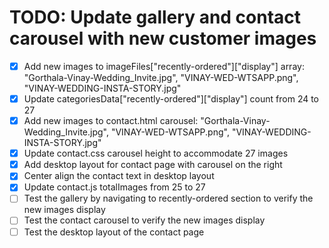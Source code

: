 # TODO: Update gallery and contact carousel with new customer images

- [x] Add new images to imageFiles["recently-ordered"]["display"] array: "Gorthala-Vinay-Wedding_Invite.jpg", "VINAY-WED-WTSAPP.png", "VINAY-WEDDING-INSTA-STORY.jpg"
- [x] Update categoriesData["recently-ordered"]["display"] count from 24 to 27
- [x] Add new images to contact.html carousel: "Gorthala-Vinay-Wedding_Invite.jpg", "VINAY-WED-WTSAPP.png", "VINAY-WEDDING-INSTA-STORY.jpg"
- [x] Update contact.css carousel height to accommodate 27 images
- [x] Add desktop layout for contact page with carousel on the right
- [x] Center align the contact text in desktop layout
- [x] Update contact.js totalImages from 25 to 27
- [ ] Test the gallery by navigating to recently-ordered section to verify the new images display
- [ ] Test the contact carousel to verify the new images display
- [ ] Test the desktop layout of the contact page
